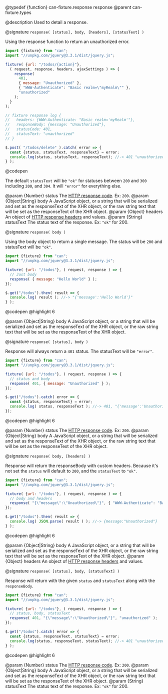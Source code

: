 @typedef {function} can-fixture.response response
@parent can-fixture.types

@description Used to detail a response.

@signature `response( [status], body, [headers], [statusText] )`

  Using the response function to return an unauthorized error.

  ```js
  import {fixture} from "can";
  import "//unpkg.com/jquery@3.3.1/dist/jquery.js";

  fixture( {url: "/todos/{action}"},
    ( request, response, headers, ajaxSettings ) => {
      response(
        401,
        { message: "Unauthorized" },
        { "WWW-Authenticate": "Basic realm=\"myRealm\"" },
        "unauthorized"
      );
    }
  );

  // fixture response log {
  //   headers: {WWW-Authenticate: "Basic realm='myRealm'"},
  //   responseBody: {message: "Unauthorized"},
  //   statusCode: 401,
  //   statusText: "unauthorized"
  // }

  $.post( "/todos/delete" ).catch( error => {
    const {status, statusText, responseText} = error;
    console.log(status, statusText, responseText); //-> 401 "unauthorized" "{'message':'Unauthorized'}"
  } );
  ```
  @codepen

  The default `statusText` will be `"ok"` for statuses between `200` and `300` including `200`, and `304`. It will `"error"` for everything else.

  @param {Number} status The [HTTP response code](http://www.w3.org/Protocols/rfc2616/rfc2616-sec10.html). Ex: `200`.
  @param {Object|String} body A JavaScript object, or a string that will be serialized and set as the responseText of the XHR object, or the raw string text that will be set as the responseText of the XHR object.
  @param {Object} headers An object of [HTTP response headers](https://developer.mozilla.org/en-US/docs/Web/HTTP/Headers) and values.
  @param {String} statusText The status text of the response. Ex: ``"ok"`` for 200.

@signature `response( body )`

  Using the body object to return a single message.
  The status will be `200` and statusText will be `"ok"`.

  ```js
  import {fixture} from "can";
  import "//unpkg.com/jquery@3.3.1/dist/jquery.js";

  fixture( {url: "/todos"}, ( request, response ) => {
    // Just body
    response( { message: "Hello World" } );
  });

  $.get("/todos").then( result => {
    console.log( result ); //-> "{'message':'Hello World'}"
  } );

  ```
  @codepen
  @highlight 6

  @param {Object|String} body A JavaScript object, or a string that will be serialized and set as the responseText of the XHR object, or the raw string text that will be set as the responseText of the XHR object.

@signature `response( [status], body )`

  Response will always return a `401` status. The statusText will be `"error"`.

  ```js
  import {fixture} from "can";
  import "//unpkg.com/jquery@3.3.1/dist/jquery.js";

  fixture( {url: "/todos"}, ( request, response ) => {
    // status and body
    response( 401, { message: "Unauthorized" } );
  });

  $.get("/todos").catch( error => {
    const {status, responseText} = error;
    console.log( status, responseText ); //-> 401, "{'message':'Unauthorized'}"
  });

  ```
  @codepen
  @highlight 6

  @param {Number} status The [HTTP response code](http://www.w3.org/Protocols/rfc2616/rfc2616-sec10.html). Ex: `200`.
  @param {Object|String} body A JavaScript object, or a string that will be serialized and set as the responseText of the XHR object, or the raw string text that will be set as the responseText of the XHR object.

@signature `response( body, [headers] )`

  Response will return the responseBody with custom headers.
  Because it's not set the `status` will default to `200`, and the `statusText` to `"ok"`.

  ```js
  import {fixture} from "can";
  import "//unpkg.com/jquery@3.3.1/dist/jquery.js";

  fixture( {url: "/todos"}, ( request, response ) => {
    // body and headers
    response( "{\"message\":\"Unauthorized\"}", { "WWW-Authenticate": "Basic realm=\"myRealm\"" } );
  });

  $.get("/todos").then( result => {
    console.log( JSON.parse( result ) ); //-> {message:"Unauthorized"}
  } );

  ```
  @codepen
  @highlight 6

  @param {Object|String} body A JavaScript object, or a string that will be serialized and set as the responseText of the XHR object, or the raw string text that will be set as the responseText of the XHR object.
  @param {Object} headers An object of [HTTP response headers](https://developer.mozilla.org/en-US/docs/Web/HTTP/Headers) and values.

@signature `response( [status], body, [statusText] )`

  Response will return with the given `status` and `statusText` along with the `responseBody`.

  ```js
  import {fixture} from "can";
  import "//unpkg.com/jquery@3.3.1/dist/jquery.js";

  fixture( {url: "/todos"}, ( request, response ) => {
    // status, body, statusText
    response( 401, "{\"message\":\"Unauthorized\"}", "unauthorized" );
  });

  $.get("/todos").catch( error => {
    const {status, responseText, statusText} = error;
    console.log(status, responseText, statusText); //-> 401 "unauthorized" "{'message':'Unauthorized'}"
  } );

  ```
  @codepen
  @highlight 6

  @param {Number} status The [HTTP response code](http://www.w3.org/Protocols/rfc2616/rfc2616-sec10.html). Ex: `200`.
  @param {Object|String} body A JavaScript object, or a string that will be serialized and set as the responseText of the XHR object, or the raw string text that will be set as the responseText of the XHR object.
  @param {String} statusText The status text of the response. Ex: ``"ok"`` for 200.
